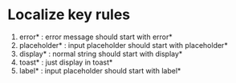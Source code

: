 # Localize key rules

1. error* : error message should start with error*
2. placeholder* : input placeholder should start with placeholder*
3. display* : normal string should start with display*
4. toast* : just display in toast*
5. label* : input placeholder should start with label*
